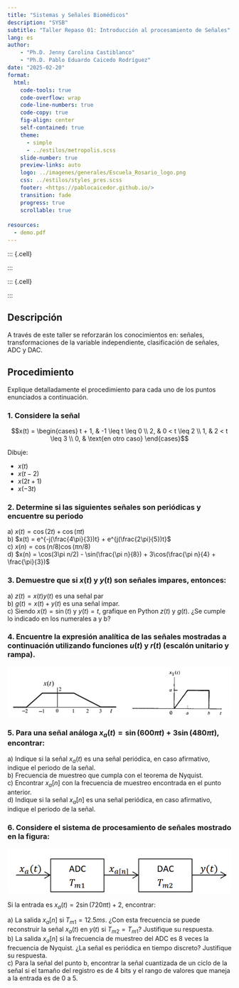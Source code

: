 ```yaml
---
title: "Sistemas y Señales Biomédicos"
description: "SYSB"
subtitle: "Taller Repaso 01: Introducción al procesamiento de Señales"
lang: es
author: 
    - "Ph.D. Jenny Carolina Castiblanco"
    - "Ph.D. Pablo Eduardo Caicedo Rodríguez"
date: "2025-02-20"
format:
  html: 
    code-tools: true
    code-overflow: wrap
    code-line-numbers: true
    code-copy: true
    fig-align: center
    self-contained: true
    theme: 
      - simple
      - ../estilos/metropolis.scss
    slide-number: true
    preview-links: auto
    logo: ../imagenes/generales/Escuela_Rosario_logo.png
    css: ../estilos/styles_pres.scss
    footer: <https://pablocaicedor.github.io/>
    transition: fade
    progress: true
    scrollable: true

resources:
  - demo.pdf
---
```



::: {.cell}

:::

::: {.cell}

:::





## Descripción  
A través de este taller se reforzarán los conocimientos en: señales, transformaciones de la 
variable independiente, clasificación de señales, ADC y DAC.  

## Procedimiento  
Explique detalladamente el procedimiento para cada uno de los puntos enunciados a continuación.  

### 1. Considere la señal
$$x(t) = \begin{cases} 
  t + 1, & -1 \leq t \leq 0 \\ 
  2, & 0 < t \leq 2 \\ 
  1, & 2 < t \leq 3 \\ 
  0, & \text{en otro caso} 
 \end{cases}$$

Dibuje:

- $x(t)$
- $x(t - 2)$
- $x(2t + 1)$
- $x(-3t)$

### 2. Determine si las siguientes señales son periódicas y encuentre su periodo  

a) $x(t) = \cos(2t) + \cos(\pi t)$  
b) $x(t) = e^{-j(\frac{4\pi}{3})t} + e^{j(\frac{2\pi}{5})t}$  
c) $x(n) = \cos(n/8) \cos(\pi n/8)$  
d) $x(n) = \cos(3\pi n/2) - \sin(\frac{\pi n}{8}) + 3\cos(\frac{\pi n}{4} + \frac{\pi}{3})$  

### 3. Demuestre que si $x(t)$ y $y(t)$ son señales impares, entonces:  

a) $z(t) = x(t)y(t)$ es una señal par  
b) $g(t) = x(t) + y(t)$ es una señal impar.  
c) Siendo $x(t) = \sin(t)$ y $y(t) = t$, grafique en Python $z(t)$ y $g(t)$. ¿Se cumple lo indicado en los numerales a y b?  

### 4. Encuentre la expresión analítica de las señales mostradas a continuación utilizando funciones $u(t)$ y $r(t)$ (escalón unitario y rampa).  

![](../imagenes/Talleres/sysb20251_taller01.png)

### 5. Para una señal análoga $x_a(t) = \sin(600\pi t) + 3\sin(480\pi t)$, encontrar:

a) Indique si la señal $x_a(t)$ es una señal periódica, en caso afirmativo, indique el periodo de la señal.  
b) Frecuencia de muestreo que cumpla con el teorema de Nyquist.  
c) Encontrar $x_a[n]$ con la frecuencia de muestreo encontrada en el punto anterior.  
d) Indique si la señal $x_a[n]$ es una señal periódica, en caso afirmativo, indique el periodo de la señal.  

### 6. Considere el sistema de procesamiento de señales mostrado en la figura:

![](../imagenes/Talleres/SistemaTaller.png)

Si la entrada es $x_a(t) = 2 \sin(720\pi t) + 2$, encontrar:  

a) La salida $x_a[n]$ si $T_{m1} = 12.5ms$. ¿Con esta frecuencia se puede reconstruir la señal $x_a(t)$ en $y(t)$ si $T_{m2} = T_{m1}$? Justifique su respuesta.  
b) La salida $x_a[n]$ si la frecuencia de muestreo del ADC es 8 veces la frecuencia de Nyquist. ¿La señal es periódica en tiempo discreto? Justifique su respuesta.  
c) Para la señal del punto b, encontrar la señal cuantizada de un ciclo de la señal si el tamaño del registro es de 4 bits y el rango de valores que maneja a la entrada es de 0 a 5.  

